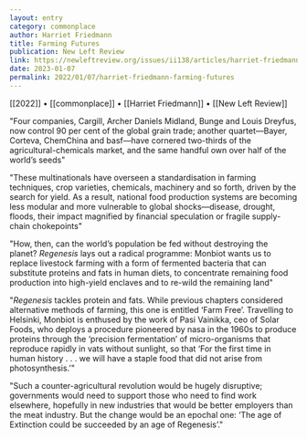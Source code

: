 ```yaml
---
layout: entry
category: commonplace
author: Harriet Friedmann
title: Farming Futures
publication: New Left Review
link: https://newleftreview.org/issues/ii138/articles/harriet-friedmann-farming-futures?pc=1488
date: 2023-01-07
permalink: 2022/01/07/harriet-friedmann-farming-futures
---
```


[[2022]] • [[commonplace]] • [[Harriet Friedmann]] • [[New Left Review]]

"Four companies, Cargill, Archer Daniels Midland, Bunge and Louis Dreyfus, now control 90 per cent of the global grain trade; another quartet—Bayer, Corteva, ChemChina and basf—have cornered two-thirds of the agricultural-chemicals market, and the same handful own over half of the world’s seeds"

"These multinationals have overseen a standardisation in farming techniques, crop varieties, chemicals, machinery and so forth, driven by the search for yield. As a result, national food production systems are becoming less modular and more vulnerable to global shocks—disease, drought, floods, their impact magnified by financial speculation or fragile supply-chain chokepoints"

"How, then, can the world’s population be fed without destroying the planet? *Regenesis* lays out a radical programme: Monbiot wants us to replace livestock farming with a form of fermented bacteria that can substitute proteins and fats in human diets, to concentrate remaining food production into high-yield enclaves and to re-wild the remaining land"

"*Regenesis* tackles protein and fats. While previous chapters considered alternative methods of farming, this one is entitled ‘Farm Free’. Travelling to Helsinki, Monbiot is enthused by the work of Pasi Vainikka, ceo of Solar Foods, who deploys a procedure pioneered by nasa in the 1960s to produce proteins through the ‘precision fermentation’ of micro-organisms that reproduce rapidly in vats without sunlight, so that ‘For the first time in human history . . . we will have a staple food that did not arise from photosynthesis.’"

"Such a counter-agricultural revolution would be hugely disruptive; governments would need to support those who need to find work elsewhere, hopefully in new industries that would be better employers than the meat industry. But the change would be an epochal one: ‘The age of Extinction could be succeeded by an age of Regenesis’."
